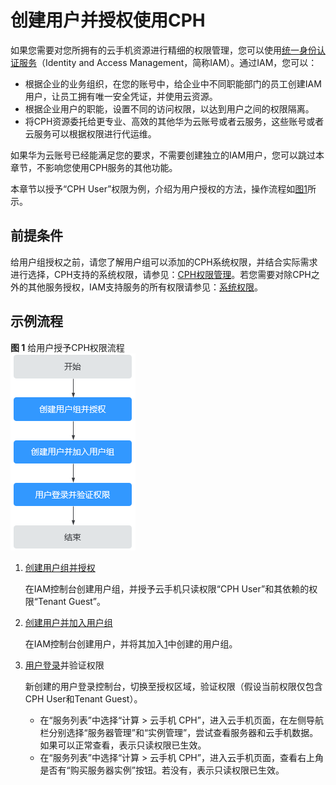 # 创建用户并授权使用CPH<a name="cph_ug_0016"></a>

如果您需要对您所拥有的云手机资源进行精细的权限管理，您可以使用[统一身份认证服务](https://support.huaweicloud.com/usermanual-iam/iam_01_0001.html)（Identity and Access Management，简称IAM）。通过IAM，您可以：

-   根据企业的业务组织，在您的账号中，给企业中不同职能部门的员工创建IAM用户，让员工拥有唯一安全凭证，并使用云资源。
-   根据企业用户的职能，设置不同的访问权限，以达到用户之间的权限隔离。
-   将CPH资源委托给更专业、高效的其他华为云账号或者云服务，这些账号或者云服务可以根据权限进行代运维。

如果华为云账号已经能满足您的要求，不需要创建独立的IAM用户，您可以跳过本章节，不影响您使用CPH服务的其他功能。

本章节以授予“CPH User”权限为例，介绍为用户授权的方法，操作流程如[图1](#fig5293113815405)所示。

## 前提条件<a name="section6126111243014"></a>

给用户组授权之前，请您了解用户组可以添加的CPH系统权限，并结合实际需求进行选择，CPH支持的系统权限，请参见：[CPH权限管理](https://support.huaweicloud.com/productdesc-cph/cph_prod_0008.html)。若您需要对除CPH之外的其他服务授权，IAM支持服务的所有权限请参见：[系统权限](https://support.huaweicloud.com/usermanual-permissions/zh-cn_topic_0063498930.html)。

## 示例流程<a name="section070415353475"></a>

**图 1**  给用户授予CPH权限流程<a name="fig5293113815405"></a>  
![](figures/给用户授予CPH权限流程.png "给用户授予CPH权限流程")

1.  <a name="zh-cn_topic_0173481716_zh-cn_topic_0172268189_li10269636890"></a>[创建用户组并授权](https://support.huaweicloud.com/usermanual-iam/iam_03_0001.html)

    在IAM控制台创建用户组，并授予云手机只读权限“CPH User”和其依赖的权限“Tenant Guest”。

2.  [创建用户并加入用户组](https://support.huaweicloud.com/usermanual-iam/iam_02_0001.html)

    在IAM控制台创建用户，并将其加入[1](#zh-cn_topic_0173481716_zh-cn_topic_0172268189_li10269636890)中创建的用户组。

3.  [用户登录](https://support.huaweicloud.com/usermanual-iam/iam_01_0552.html)并验证权限

    新创建的用户登录控制台，切换至授权区域，验证权限（假设当前权限仅包含CPH User和Tenant Guest）。

    -   在“服务列表”中选择“计算 \> 云手机 CPH”，进入云手机页面，在左侧导航栏分别选择“服务器管理”和“实例管理”，尝试查看服务器和云手机数据。如果可以正常查看，表示只读权限已生效。
    -   在“服务列表”中选择“计算 \> 云手机 CPH”，进入云手机页面，查看右上角是否有“购买服务器实例”按钮。若没有，表示只读权限已生效。


